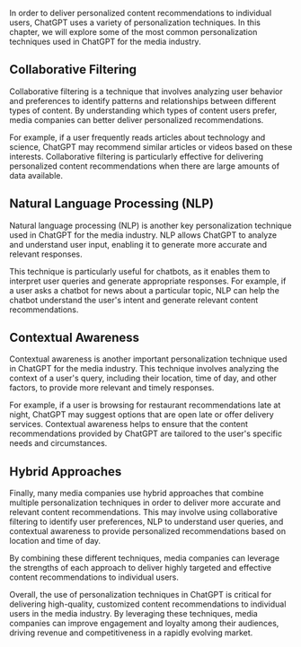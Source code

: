 
In order to deliver personalized content recommendations to individual users, ChatGPT uses a variety of personalization techniques. In this chapter, we will explore some of the most common personalization techniques used in ChatGPT for the media industry.

Collaborative Filtering
-----------------------

Collaborative filtering is a technique that involves analyzing user behavior and preferences to identify patterns and relationships between different types of content. By understanding which types of content users prefer, media companies can better deliver personalized recommendations.

For example, if a user frequently reads articles about technology and science, ChatGPT may recommend similar articles or videos based on these interests. Collaborative filtering is particularly effective for delivering personalized content recommendations when there are large amounts of data available.

Natural Language Processing (NLP)
---------------------------------

Natural language processing (NLP) is another key personalization technique used in ChatGPT for the media industry. NLP allows ChatGPT to analyze and understand user input, enabling it to generate more accurate and relevant responses.

This technique is particularly useful for chatbots, as it enables them to interpret user queries and generate appropriate responses. For example, if a user asks a chatbot for news about a particular topic, NLP can help the chatbot understand the user's intent and generate relevant content recommendations.

Contextual Awareness
--------------------

Contextual awareness is another important personalization technique used in ChatGPT for the media industry. This technique involves analyzing the context of a user's query, including their location, time of day, and other factors, to provide more relevant and timely responses.

For example, if a user is browsing for restaurant recommendations late at night, ChatGPT may suggest options that are open late or offer delivery services. Contextual awareness helps to ensure that the content recommendations provided by ChatGPT are tailored to the user's specific needs and circumstances.

Hybrid Approaches
-----------------

Finally, many media companies use hybrid approaches that combine multiple personalization techniques in order to deliver more accurate and relevant content recommendations. This may involve using collaborative filtering to identify user preferences, NLP to understand user queries, and contextual awareness to provide personalized recommendations based on location and time of day.

By combining these different techniques, media companies can leverage the strengths of each approach to deliver highly targeted and effective content recommendations to individual users.

Overall, the use of personalization techniques in ChatGPT is critical for delivering high-quality, customized content recommendations to individual users in the media industry. By leveraging these techniques, media companies can improve engagement and loyalty among their audiences, driving revenue and competitiveness in a rapidly evolving market.

